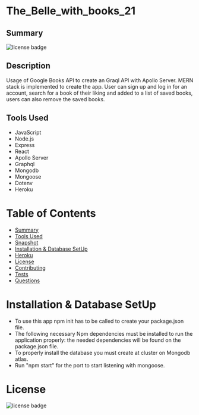 # The_Belle_with_books_21
## Summary

![license badge](https://img.shields.io/badge/license-MIT-brightgreen)



## Description 

Usage of Google Books API to create an Graql API with Apollo Server. MERN stack is implemented to create the app. User can sign up and log in for an account, search for a book of their liking and added to a list of saved books, users can also remove the saved books.

## Tools Used

* JavaScript
* Node.js
* Express
* React
* Apollo Server
* Graphql
* Mongodb
* Mongoose
* Dotenv
* Heroku


# Table of Contents 
* [Summary](#Summary)
* [Tools Used](#Tools)
* [Snapshot](#Snapshot)
* [Installation & Database SetUp](#Installation)
* [Heroku](#Heroku)
* [License](#license)
* [Contributing](#contributing)
* [Tests](#tests)
* [Questions](#questions)

# Installation & Database SetUp
* To use this app npm init has to be called to create your package.json file.
* The following necessary Npm dependencies must be installed to run the application properly: the needed dependencies will be found on the package.json file.
* To properly install the database you must create at cluster on Mongodb atlas.
* Run "npm start" for the port to start listening with mongoose.

# License
![license badge](https://img.shields.io/badge/license-MIT-brightgreen)